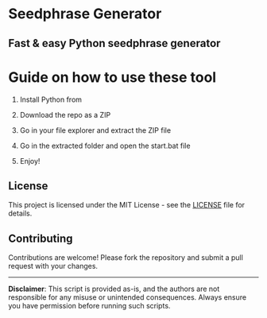 # Seedphrase Generator        
          
## Fast & easy Python seedphrase generator          
                
# Guide on how to use these tool            
               
1. Install Python from            
    
2. Download the repo as a ZIP          
     
3. Go in your file explorer and extract the ZIP file       
            
4. Go in the extracted folder and open the start.bat file         
             
5. Enjoy!          
             
## License              
        
This project is licensed under the MIT License - see the [LICENSE](LICENSE) file for details.                   
    
## Contributing     
         
Contributions are welcome! Please fork the repository and submit a pull request with your changes.             
         
---        
         
**Disclaimer**: This script is provided as-is, and the authors are not responsible for any misuse or unintended consequences. Always ensure you have permission before running such scripts.             